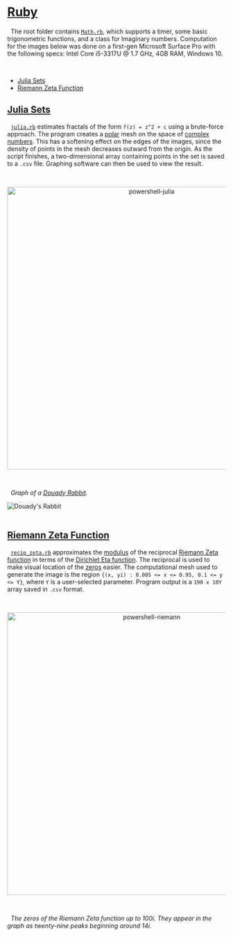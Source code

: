 <a href="http://www.ruby-lang.org/en/">Ruby</a>
===

&nbsp; The root folder contains <a href="https://github.com/Ice101781/scripts/blob/master/Ruby/Math.rb">`Math.rb`</a>, which supports a timer, some basic trigonometric functions, and a class for Imaginary numbers. Computation for the images below was done on a first-gen Microsoft Surface Pro with the following specs: Intel Core i5-3317U @ 1.7 GHz, 4GB RAM, Windows 10.

<br>

* <a href="#julia-sets">Julia Sets</a>
* <a href="#riemann-zeta-function">Riemann Zeta Function</a>

<a name="julia-sets" href="http://en.wikipedia.org/wiki/Julia_set">Julia Sets</a>
---

&nbsp; <a href="https://github.com/Ice101781/scripts/blob/master/Ruby/Julia%20Sets/julia.rb">`julia.rb`</a> estimates fractals of the form `f(z) = z^2 + c` using a brute-force approach. The program creates a
<a href="https://en.wikipedia.org/wiki/Polar_coordinate_system">polar</a> mesh on the space of <a href="https://en.wikipedia.org/wiki/Complex_number">complex numbers</a>. This has a softening effect on the edges of the images, since the density of points in the mesh decreases outward from the origin. As the script finishes, a two-dimensional array containing points in the set is saved to a `.csv` file. Graphing software can then be used to view the result.

<br>

<p align="center">
  <img width="650" alt="powershell-julia" src="https://drive.google.com/uc?export=download&id=0B3rehuqgDPeVZG12cWJ6ODFyN2c" />
</p>

<br>

<img alt="" width="" src="https://drive.google.com/uc?export=download&id=0B3rehuqgDPeVNUVuZ21jeEZGOEk" />
<br>

&nbsp; <i>Graph of a <a href="https://en.wikipedia.org/wiki/Douady_rabbit">Douady Rabbit</a>.</i>
<br>

<img width="" alt="Douady's Rabbit" src="https://drive.google.com/uc?export=download&id=0B3rehuqgDPeVb3JZMHBjOVdtTGM" />
<br>

<img alt="" width="" src="https://drive.google.com/uc?export=download&id=0B3rehuqgDPeVMUFhOVM4UDZJTVE" />
<br>

<img alt="" width="" src="https://drive.google.com/uc?export=download&id=0B3rehuqgDPeVZmtLUHFyTHB5ZHM" />
<br>

<br>

<a name="riemann-zeta-function" href="https://en.wikipedia.org/wiki/Riemann_zeta_function">Riemann Zeta Function</a>
---

&nbsp; <a href="https://github.com/Ice101781/scripts/blob/master/Ruby/Riemann%20Zeta%20Function/recip_zeta.rb">`recip_zeta.rb`</a> approximates the <a href="https://en.wikipedia.org/wiki/Absolute_value">modulus</a> of the reciprocal <a href="https://en.wikipedia.org/wiki/Riemann_zeta_function">Riemann Zeta function</a> in terms of the <a href="https://en.wikipedia.org/wiki/Dirichlet_eta_function">Dirichlet Eta function</a>. The reciprocal is used to make visual location of the <a href="https://en.wikipedia.org/wiki/Riemann_hypothesis">zeros</a> easier. The computational mesh used to generate the image is the region `{(x, yi) : 0.005 <= x <= 0.95, 0.1 <= y <= Y}`, where `Y` is a user-selected parameter. Program output is a `190 x 10Y` array saved in `.csv` format.

<br>

<p align="center">
  <img width="650" alt="powershell-riemann" src="https://drive.google.com/uc?export=download&id=0B3rehuqgDPeVRlR3ZW90Tm5VTlU" />
</p>

<br>

&nbsp; <i>The zeros of the Riemann Zeta function up to 100i. They appear in the graph as twenty-nine peaks beginning around 14i.<i>

<img alt="" width="" src="https://drive.google.com/uc?export=download&id=0B3rehuqgDPeVUzhLVkl2dVp0eXM" />
<br>
